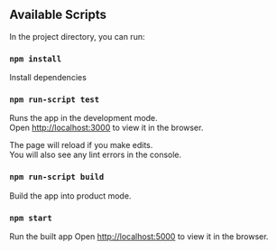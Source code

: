 ## Available Scripts

In the project directory, you can run:

### `npm install`

Install dependencies

### `npm run-script test`

Runs the app in the development mode.<br />
Open [http://localhost:3000](http://localhost:3000) to view it in the browser.

The page will reload if you make edits.<br />
You will also see any lint errors in the console.


### `npm run-script build`
Build the app into product mode.

### `npm start`
Run the built app
Open [http://localhost:5000](http://localhost:5000) to view it in the browser.
